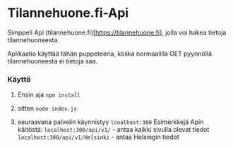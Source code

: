 # Tilannehuone.fi-Api
Simppeli Api (tilannehuone.fi)[https://tilannehuone.fi], jolla voi hakea tietoja tilannehuoneesta.

Aplikaatio käyttää tähän puppeteeria, koska normaalilla GET pyynnöllä tilannehuoneesta ei tietoja saa.

### Käyttö
1. Ensin aja `npm install`
2. sitten `node index.js`


3. seuraavana palvelin käynnistyy `lcoalhost:300`
Esimerkkejä Apin käitöstä:
`localhost:300/api/v1/` - antaa kaikki sivulla olevat tiedot
`localhost:300/api/v1/Helsinki` - antaa Helsingin tiedot